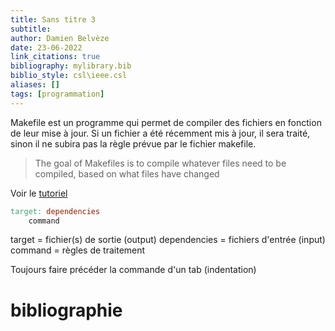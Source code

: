 ```yaml
---
title: Sans titre 3
subtitle:
author: Damien Belvèze
date: 23-06-2022
link_citations: true
bibliography: mylibrary.bib
biblio_style: csl\ieee.csl
aliases: []
tags: [programmation]
---
```


Makefile est un programme qui permet de  compiler des fichiers en fonction de leur mise à jour. Si un fichier a été récemment mis à jour, il sera traité, sinon il ne subira pas la règle prévue par le fichier makefile.

> The goal of Makefiles is to compile whatever files need to be compiled, based on what files have changed

Voir le [tutoriel](https://makefiletutorial.com/#getting-started)

````makefile
target: dependencies
	command
````

target = fichier(s) de sortie (output)
dependencies = fichiers d'entrée (input)
command = règles de traitement

Toujours faire précéder la commande d'un tab (indentation)





# bibliographie

